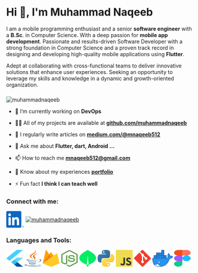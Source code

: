 <h1 >Hi 👋, I'm Muhammad Naqeeb</h1>

I am a mobile programming enthusiast and a senior  **software engineer** with a **B.Sc**. in Computer Science. With a deep passion for **mobile app development**.
Passionate and results-driven Software Developer with a strong
foundation in Computer Science and a proven track record in designing
and developing high-quality mobile applications using **Flutter**. 

Adept at collaborating with cross-functional teams to deliver innovative
solutions that enhance user experiences. Seeking an opportunity to
leverage my skills and knowledge in a dynamic and growth-oriented
organization.

###

<p align="left"> <img src="https://komarev.com/ghpvc/?username=muhammadnaqeeb&label=Profile%20views&color=0e75b6&style=flat" alt="muhammadnaqeeb" /> </p>

- 🔭 I’m currently working on **DevOps**

- 👨‍💻 All of my projects are available at [**github.com/muhammadnaqeeb**](https://github.com/muhammadnaqeeb)

- 📝 I regularly write articles on [**medium.com/@mnaqeeb512**](https://medium.com/@mnaqeeb512)

- 💬 Ask me about **Flutter, dart, Android ...**

- 📫 How to reach me **mnaqeeb512@gmail.com**

- 📄 Know about my experiences [**portfolio**](https://mnaqeeb-dev.web.app/)

- ⚡ Fun fact **I think I can teach well**

<h3 align="left">Connect with me:</h3>
<p align="left">
<a href="https://linkedin.com/in/muhammadnaqeeb" target="blank"><img align="center" src="icons/linkedin/linkedin.svg" alt="muhammadnaqeeb" height="45" width="48" /></a>
<a href="mailto:info@mnaqeeb512@gmail.com" target="blank"><img align="center" src="icons/gmail/gmail.svg" alt="muhammadnaqeeb" height="45" width="45" /></a>



</p>

<h3 align="left">Languages and Tools:</h3>
<p align="left"> 
<img src="icons/flutter/flutter.svg" width="45" height="45">
<img src="icons/java/java.svg" width="45" height="45">
<img src="icons/firebase/firebase.svg" width="45" height="45">
<img src="icons/nodejs/nodejs.svg" width="45" height="45">
<img src="icons/mongodb/mongodb.svg" width="45" height="45">
<img src="icons/python/python.svg" width="45" height="45">
<img src="icons/js/js.svg" width="45" height="45">
<img src="icons/git/git.svg" width="45" height="45">
<img src="icons/docker/docker.webp" width="55" height="45">
<img src="icons/figma/figma.svg" width="45" height="45">


  </p>


